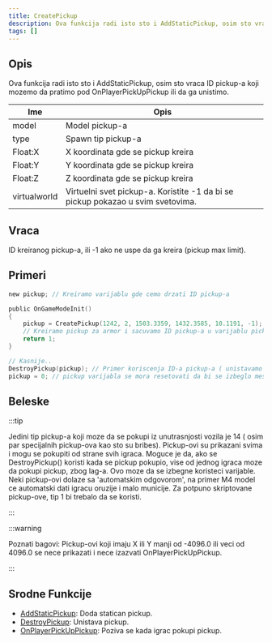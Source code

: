 ```yaml
---
title: CreatePickup
description: Ova funkcija radi isto sto i AddStaticPickup, osim sto vraca ID pickup-a koji mozemo da pratimo pod OnPlayerPickUpPickup ili da ga unistimo.
tags: []
---
```


## Opis

Ova funkcija radi isto sto i AddStaticPickup, osim sto vraca ID pickup-a koji mozemo da pratimo pod OnPlayerPickUpPickup ili da ga unistimo.

| Ime          | Opis                                                                            |
| ------------ | ------------------------------------------------------------------------------- |
| model        | Model pickup-a                                                                  |
| type         | Spawn tip pickup-a                                                              |
| Float:X      | X koordinata gde se pickup kreira                                               |
| Float:Y      | Y koordinata gde se pickup kreira                                               |
| Float:Z      | Z koordinata gde se pickup kreira                                               |
| virtualworld | Virtuelni svet pickup-a. Koristite -1 da bi se pickup pokazao u svim svetovima. |

## Vraca

ID kreiranog pickup-a, ili -1 ako ne uspe da ga kreira (pickup max limit).

## Primeri

```c
new pickup; // Kreiramo varijablu gde cemo drzati ID pickup-a

public OnGameModeInit()
{
    pickup = CreatePickup(1242, 2, 1503.3359, 1432.3585, 10.1191, -1);
    // Kreiramo pickup za armor i sacuvamo ID pickup-a u varijablu pickup
    return 1;
}

// Kasnije..
DestroyPickup(pickup); // Primer koriscenja ID-a pickup-a ( unistavamo pickup )
pickup = 0; // pickup varijabla se mora resetovati da bi se izbeglo mesanje sa ostalim
```

## Beleske

:::tip

Jedini tip pickup-a koji moze da se pokupi iz unutrasnjosti vozila je 14 ( osim par specijalnih pickup-ova kao sto su bribes). Pickup-ovi su prikazani svima i mogu se pokupiti od strane svih igraca. Moguce je da, ako se DestroyPickup() koristi kada se pickup pokupio, vise od jednog igraca moze da pokupi pickup, zbog lag-a. Ovo moze da se izbegne koristeci varijable. Neki pickup-ovi dolaze sa 'automatskim odgovorom', na primer M4 model ce automatski dati igracu oruzije i malo municije. Za potpuno skriptovane pickup-ove, tip 1 bi trebalo da se koristi.

:::

:::warning

Poznati bagovi: Pickup-ovi koji imaju X ili Y manji od -4096.0 ili veci od 4096.0 se nece prikazati i nece izazvati OnPlayerPickUpPickup.

:::

## Srodne Funkcije

- [AddStaticPickup](AddStaticPickup.md): Doda statican pickup.
- [DestroyPickup](DestroyPickup.md): Unistava pickup.
- [OnPlayerPickUpPickup](../callbacks/OnPlayerPickUpPickup.md): Poziva se kada igrac pokupi pickup.
